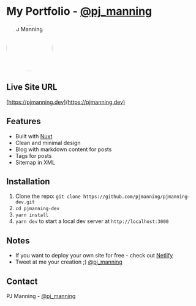 # My Portfolio - [@pj_manning](https://twitter.com/pj_manning)

<img src="static/working.jpg" alt="PJ Manning" width="120" height="120" style="border-radius: 100%;" />

## Live Site URL

[https://pjmanning.dev](https://pjmanning.dev)

## Features

- Built with [Nuxt](https://nuxtjs.org/)
- Clean and minimal design
- Blog with markdown content for posts
- Tags for posts
- Sitemap in XML

## Installation

1. Clone the repo: `git clone https://github.com/pjmanning/pjmanning-dev.git`
2. `cd pjmanning-dev`
3. `yarn install`
4. `yarn dev` to start a local dev server at `http://localhost:3000`

## Notes

- If you want to deploy your own site for free - check out [Netlify](https://netlify.com)
- Tweet at me your creation ;) [@pj_manning](https://pj_manning.dev)

## Contact

PJ Manning - [@pj_manning](https://twitter.com/pj_manning)
